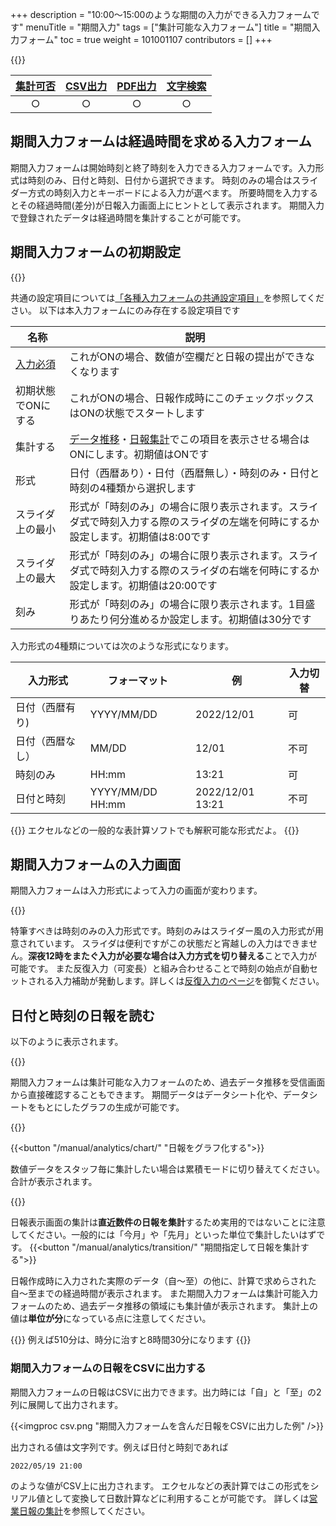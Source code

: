 +++
description = "10:00〜15:00のような期間の入力ができる入力フォームです"
menuTitle = "期間入力"
tags = ["集計可能な入力フォーム"]
title = "期間入力フォーム"
toc = true
weight = 101001107
contributors = []
+++

{{<icatch filename="span" msg="作業時間や期間 日付の計算も可能" title="期間入力フォーム" fontsize="30px" alice="ok" >}}

|[集計可否](/manual/analytics/)|[CSV出力](/manual/analytics/csv/)|[PDF出力](/manual/read-report/pdf/)|[文字検索](/manual/read-report/list/)|
|:---:|:---:|:---:|:---:|
|○|○|○|○|

## 期間入力フォームは経過時間を求める入力フォーム

期間入力フォームは開始時刻と終了時刻を入力できる入力フォームです。入力形式は時刻のみ、日付と時刻、日付から選択できます。
時刻のみの場合はスライダー方式の時刻入力とキーボードによる入力が選べます。
所要時間を入力するとその経過時間(差分)が日報入力画面上にヒントとして表示されます。
期間入力で登録されたデータは経過時間を集計することが可能です。

## 期間入力フォームの初期設定

{{<appscreen filename="date-span-template-edit" title="期間入力フォームのみで構成されたテンプレートの例"  >}}

共通の設定項目については[「各種入力フォームの共通設定項目」](/manual/initial-setting/template/make/#common_setting)を参照してください。
以下は本入力フォームにのみ存在する設定項目です

|名称|説明|
|---|---|
|[入力必須](/tips/required/)|これがONの場合、数値が空欄だと日報の提出ができなくなります|
|初期状態でONにする|これがONの場合、日報作成時にこのチェックボックスはONの状態でスタートします|
|集計する|[データ推移](/manual/analytics/list/)・[日報集計](/manual/analytics/transition/)でこの項目を表示させる場合はONにします。初期値はONです|
|形式|日付（西暦あり）・日付（西暦無し）・時刻のみ・日付と時刻の4種類から選択します|
|スライダ上の最小|形式が「時刻のみ」の場合に限り表示されます。スライダ式で時刻入力する際のスライダの左端を何時にするか設定します。初期値は8:00です|
|スライダ上の最大|形式が「時刻のみ」の場合に限り表示されます。スライダ式で時刻入力する際のスライダの右端を何時にするか設定します。初期値は20:00です|
|刻み|形式が「時刻のみ」の場合に限り表示されます。1目盛りあたり何分進めるか設定します。初期値は30分です|

入力形式の4種類については次のような形式になります。

|入力形式|フォーマット|例|入力切替|
|---|---|---|---|
|日付（西暦有り)|YYYY/MM/DD|2022/12/01|可|
|日付（西暦なし）|MM/DD|12/01|不可|
|時刻のみ|HH:mm|13:21|可|
|日付と時刻|YYYY/MM/DD HH:mm|2022/12/01 13:21|不可|

{{<alice pos="right" icon="ok">}}
エクセルなどの一般的な表計算ソフトでも解釈可能な形式だよ。
{{</alice>}}

## 期間入力フォームの入力画面

期間入力フォームは入力形式によって入力の画面が変わります。

{{<appscreen filename="input" title="期間入力の入力イメージ。時刻の場合はスライダーを使った入力方式も可能"  >}}

特筆すべきは時刻のみの入力形式です。時刻のみはスライダー風の入力形式が用意されています。
スライダは便利ですがこの状態だと宵越しの入力はできません。**深夜12時をまたぐ入力が必要な場合は入力方式を切り替える**ことで入力が可能です。
また反復入力（可変長）と組み合わせることで時刻の始点が自動セットされる入力補助が発動します。詳しくは[反復入力のページ](/manual/initial-setting/template/array/)を御覧ください。

## 日付と時刻の日報を読む

以下のように表示されます。

{{<appscreen filename="post" title="期間入力のデータは開始点から終了点までの時間と、その経過時間が文字で表示されます。（カレンダーなどは表示されません）"  >}}

期間入力フォームは集計可能な入力フォームのため、過去データ推移を受信画面から直接確認することもできます。
期間データはデータシート化や、データシートをもとにしたグラフの生成が可能です。

{{<appscreen filename="charts" title="期間のデータ（単位：分）を使って積み上げたて棒グラフを作成した例。他にも折れ線や円グラフなど自由に作成できます"  >}}

{{<button "/manual/analytics/chart/" "日報をグラフ化する">}}

数値データをスタッフ毎に集計したい場合は累積モードに切り替えてください。合計が表示されます。

{{<appscreen filename="total" title="期間のデータを集計する。単位はすべて「分」に統一されて計算されることに注意"  >}}

日報表示画面の集計は**直近数件の日報を集計**するため実用的ではないことに注意してください。一般的には「今月」や「先月」といった単位で集計したいはずです。
{{<button "/manual/analytics/transition/" "期間指定して日報を集計する">}}

日報作成時に入力された実際のデータ（自〜至）の他に、計算で求めらされた自〜至までの経過時間が表示されます。
また期間入力フォームは集計可能入力フォームのため、過去データ推移の領域にも集計値が表示されます。
集計上の値は**単位が分**になっている点に注意してください。

{{<alice pos="right" icon="ok">}}
例えば510分は、時分に治すと8時間30分になります
{{</alice>}}

### 期間入力フォームの日報をCSVに出力する

期間入力フォームの日報はCSVに出力できます。出力時には「自」と「至」の2列に展開して出力されます。

{{<imgproc csv.png "期間入力フォームを含んだ日報をCSVに出力した例" />}}

出力される値は文字列です。例えば日付と時刻であれば

```sh
2022/05/19 21:00
```

のような値がCSV上に出力されます。
エクセルなどの表計算ではこの形式をシリアル値として変換して日数計算などに利用することが可能です。
詳しくは[営業日報の集計](/tips/sales_report/)を参照してください。
